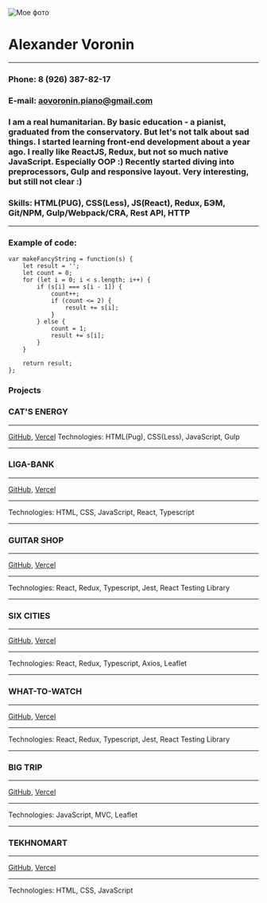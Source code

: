 
<img src="https://disk.yandex.ru/i/KhFpid8Jq9xJRA" alt="Мое фото">

# Alexander Voronin
******
### Phone: 8 (926) 387-82-17
### E-mail: aovoronin.piano@gmail.com
### I am a real humanitarian. By basic education - a pianist, graduated from the conservatory. But let's not talk about sad things. I started learning front-end development about a year ago. I really like ReactJS, Redux, but not so much native JavaScript. Especially OOP :) Recently started diving into preprocessors, Gulp and responsive layout. Very interesting, but still not clear :)

### Skills: HTML(PUG), CSS(Less), JS(React), Redux, БЭМ, Git/NPM, Gulp/Webpack/CRA, Rest API, HTTP
****
### Example of code:
```
var makeFancyString = function(s) {
    let result = '';
    let count = 0;
    for (let i = 0; i < s.length; i++) {
        if (s[i] === s[i - 1]) {
            count++;
            if (count <= 2) {
                result += s[i];
            }
        } else {
            count = 1;
            result += s[i];
        }
    } 

    return result;
};
```

### Projects

### CAT'S ENERGY
***
[GitHub](https://github.com/sanich123/CatsEnergy), 
[Vercel](https://cats-energy.vercel.app/)
Technologies: HTML(Pug), CSS(Less), JavaScript, Gulp
***
### LIGA-BANK
***
[GitHub](https://github.com/sanich123/ligaBank), 
[Vercel](https://liga-bank-rho.vercel.app/)
***
Technologies: HTML, CSS, JavaScript, React, Typescript
***
### GUITAR SHOP
***
[GitHub](https://github.com/sanich123/guitarShop), [Vercel](guitar-shop-five.vercel.app)
***
Technologies: React, Redux, Typescript, Jest, React Testing Library
***
### SIX CITIES
***
[GitHub](https://github.com/sanich123/sixCities), [Vercel](six-cities-sigma.vercel.app)
***
Technologies: React, Redux, Typescript, Axios, Leaflet
***
### WHAT-TO-WATCH 
***
[GitHub](https://github.com/sanich123/whatToWatch), [Vercel](https://what-to-watch-two.vercel.app/)
***
Technologies: React, Redux, Typescript, Jest, React Testing Library
***
### BIG TRIP
***
[GitHub](https://github.com/sanich123/bigTrip), [Vercel](https://big-trip-chi.vercel.app/)
***
Technologies: JavaScript, MVC, Leaflet
***
### TEKHNOMART
***
[GitHub](https://github.com/sanich123/technomart), [Vercel](https://technomart-one.vercel.app/)
***
Technologies: HTML, CSS, JavaScript


